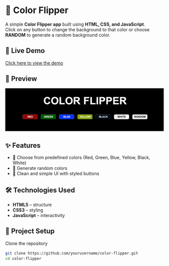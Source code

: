 # 🎨 Color Flipper  

A simple **Color Flipper app** built using **HTML, CSS, and JavaScript**.  
Click on any button to change the background to that color or choose **RANDOM** to generate a random background color.  

## 🚀 Live Demo  
[Click here to view the demo](https://kenithleon.github.io/color-flipper/)  



## 📸 Preview  
![App Screenshot](https://github.com/kenithleon/color-flipper/blob/88c47c15da0fa5f3d81bc346cb1622e2ac35dd2e/Screenshot%202025-09-07%20093952.png)  


## ✨ Features  
- 🎯 Choose from predefined colors (Red, Green, Blue, Yellow, Black, White)  
- 🎲 Generate random colors  
- 🎨 Clean and simple UI with styled buttons  

## 🛠️ Technologies Used  
- **HTML5** – structure  
- **CSS3** – styling  
- **JavaScript** – interactivity  

## 📂 Project Setup  

Clone the repository  

```bash
git clone https://github.com/yourusername/color-flipper.git
cd color-flipper
